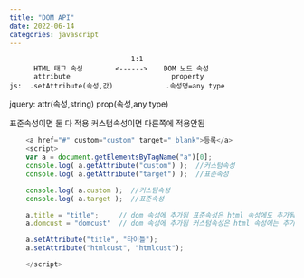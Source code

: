 ```yaml
---
title: "DOM API"
date: 2022-06-14
categories: javascript  
---
```

                                  1:1
          HTML 태그 속성        <------>    DOM 노드 속성
          attribute                         property
    js:  .setAttribute(속성,값)             .속성명=any type
jquery:  attr(속성,string)                  prop(속성,any type)

표준속성이면 둘 다 적용
커스텀속성이면 다른쪽에 적용안됨


```javascript
    <a href="#" custom="custom" target="_blank">등록</a>
    <script>
    var a = document.getElementsByTagName("a")[0];
    console.log( a.getAttribute("custom") );  //커스텀속성
    console.log( a.getAttribute("target") );  //표준속성

    console.log( a.custom );  //커스텀속성
    console.log( a.target );  //표준속성

    a.title = "title";     // dom 속성에 추가됨 표준속성은 html 속성에도 추가됨
    a.domcust = "domcust"  // dom 속성에 추가됨 커스텀속성은 html 속성에는 추가안됨

    a.setAttribute("title", "타이틀");
    a.setAttribute("htmlcust", "htmlcust");

    </script>
```
